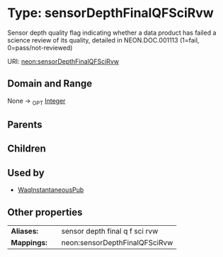 
# Type: sensorDepthFinalQFSciRvw


Sensor depth quality flag indicating whether a data product has failed a science review of its quality, detailed in NEON.DOC.001113 (1=fail, 0=pass/not-reviewed)

URI: [neon:sensorDepthFinalQFSciRvw](https://data.neonscience.org/sensorDepthFinalQFSciRvw)


## Domain and Range

None ->  <sub>OPT</sub> [Integer](types/Integer.md)

## Parents


## Children


## Used by

 * [WaqInstantaneousPub](WaqInstantaneousPub.md)

## Other properties

|  |  |  |
| --- | --- | --- |
| **Aliases:** | | sensor depth final q f sci rvw |
| **Mappings:** | | neon:sensorDepthFinalQFSciRvw |

